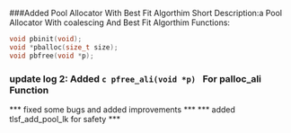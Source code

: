 ###Added Pool Allocator With Best Fit Algorthim
Short Description:a Pool Allocator With coalescing And Best Fit Algorthim
Functions:
```c
void pbinit(void);
void *pballoc(size_t size);
void pbfree(void *p);
```
### update log 2: Added ```c pfree_ali(void *p) ``` For palloc_ali Function
*** fixed some bugs and added improvements ***
*** added tlsf_add_pool_lk for safety ***